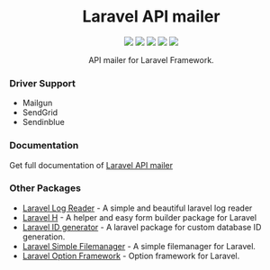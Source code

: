 <h1 align="center">Laravel API mailer</h1>

<p align="center">
    <a href="https://packagist.org/packages/haruncpi/laravel-api-mailer"><img src="https://badgen.net/packagist/v/haruncpi/laravel-api-mailer" /></a>
    <a href="https://creativecommons.org/licenses/by/4.0/"><img src="https://badgen.net/badge/licence/CC BY 4.0/23BCCB" /></a>
     <a href=""><img src="https://badgen.net/packagist/dt/haruncpi/laravel-api-mailer"/></a>
    <a href="https://twitter.com/laravelarticle"><img src="https://badgen.net/badge/twitter/@laravelarticle/1DA1F2?icon&label" /></a>
    <a href="https://facebook.com/laravelarticle"><img src="https://badgen.net/badge/facebook/laravelarticle/3b5998"/></a>
</p>
<p align="center">API mailer for Laravel Framework.</p>

### Driver Support
- Mailgun
- SendGrid
- Sendinblue

### Documentation
Get full documentation of [Laravel API mailer](https://laravelarticle.com/laravel-api-mailer)

### Other Packages
- [Laravel Log Reader](https://github.com/haruncpi/laravel-log-reader) - A simple and beautiful laravel log reader
- [Laravel H](https://github.com/haruncpi/laravel-h) - A helper and easy form builder package for Laravel
- [Laravel ID generator](https://github.com/haruncpi/laravel-id-generator) - A laravel package for custom database ID generation.
- [Laravel Simple Filemanager](https://github.com/haruncpi/laravel-simple-filemanager) - A simple filemanager for Laravel.
- [Laravel Option Framework](https://github.com/haruncpi/laravel-option-framework) - Option framework for Laravel.